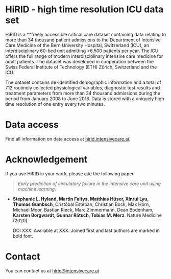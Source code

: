# HiRID - high time resolution ICU data set

HiRID is a **freely accessible critical care dataset containing data relating to more than 34 thousand patient admissions to the Department of Intensive Care Medicine of the Bern University Hospital, Switzerland (ICU), an interdisciplinary 60-bed unit admitting >6,500 patients per year. The ICU offers the full range of modern interdisciplinary intensive care medicine for adult patients. The dataset was developed in cooperation between the Swiss Federal Institute of Technology (ETH) Zürich, Switzerland and the ICU.

The dataset contains de-identified demographic information and a total of 712 routinely collected physiological variables, diagnostic test results and treatment parameters from more than 34 thousand admissions during the period from January 2008 to June 2016. Data is stored with a uniquely high time resolution of one entry every two minutes.

# Data access

Find all information on data access at [hirid.intensivecare.ai](http://hirid.intensivecare.ai).

# Acknowledgement

If you use HiRID in your work,  please cite the following paper

> *Early prediction of circulatory failure in the intensive care unit using machine learning.*

- **Stephanie L. Hyland, Martin Faltys, Matthias Hüser, Xinrui Lyu, Thomas Gumbsch**, Cristóbal Esteban, Christian Bock, Max Horn, Michael Moor, Bastian Rieck, Marc Zimmermann, Dean Bodenham, **Karsten Borgwardt, Gunnar Rätsch, Tobias M. Merz**. Nature Medicine (2020).

    DOI XXX. Available at XXX. Joined first and last authors are marked in bold font.

# Contact

You can contact us at hirid@intensivecare.ai